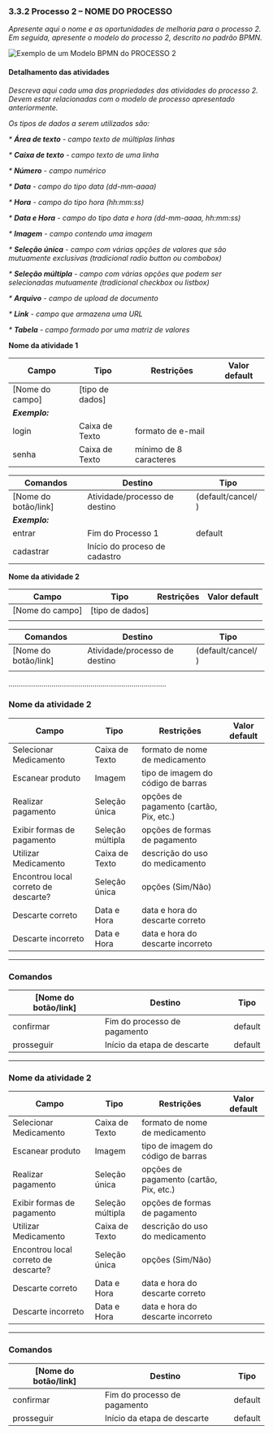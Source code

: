 ### 3.3.2 Processo 2 – NOME DO PROCESSO
 
_Apresente aqui o nome e as oportunidades de melhoria para o processo 2. 
Em seguida, apresente o modelo do processo 2, descrito no padrão BPMN._

![Exemplo de um Modelo BPMN do PROCESSO 2](../images/process.png "Modelo BPMN do Processo 2.")


#### Detalhamento das atividades

_Descreva aqui cada uma das propriedades das atividades do processo 2. 
Devem estar relacionadas com o modelo de processo apresentado anteriormente._

_Os tipos de dados a serem utilizados são:_

_* **Área de texto** - campo texto de múltiplas linhas_

_* **Caixa de texto** - campo texto de uma linha_

_* **Número** - campo numérico_

_* **Data** - campo do tipo data (dd-mm-aaaa)_

_* **Hora** - campo do tipo hora (hh:mm:ss)_

_* **Data e Hora** - campo do tipo data e hora (dd-mm-aaaa, hh:mm:ss)_

_* **Imagem** - campo contendo uma imagem_

_* **Seleção única** - campo com várias opções de valores que são mutuamente exclusivas (tradicional radio button ou combobox)_

_* **Seleção múltipla** - campo com várias opções que podem ser selecionadas mutuamente (tradicional checkbox ou listbox)_

_* **Arquivo** - campo de upload de documento_

_* **Link** - campo que armazena uma URL_

_* **Tabela** - campo formado por uma matriz de valores_

**Nome da atividade 1**

| **Campo**       | **Tipo**         | **Restrições** | **Valor default** |
| ---             | ---              | ---            | ---               |
| [Nome do campo] | [tipo de dados]  |                |                   |
| ***Exemplo:***  |                  |                |                   |
| login           | Caixa de Texto   | formato de e-mail |                |
| senha           | Caixa de Texto   | mínimo de 8 caracteres |           |

| **Comandos**         |  **Destino**                   | **Tipo** |
| ---                  | ---                            | ---               |
| [Nome do botão/link] | Atividade/processo de destino  | (default/cancel/  ) |
| ***Exemplo:***       |                                |                   |
| entrar               | Fim do Processo 1              | default           |
| cadastrar            | Início do proceso de cadastro  |                   |


**Nome da atividade 2**

| **Campo**       | **Tipo**         | **Restrições** | **Valor default** |
| ---             | ---              | ---            | ---               |
| [Nome do campo] | [tipo de dados]  |                |                   |
|                 |                  |                |                   |

| **Comandos**         |  **Destino**                   | **Tipo**          |
| ---                  | ---                            | ---               |
| [Nome do botão/link] | Atividade/processo de destino  | (default/cancel/  ) |
|                      |                                |                   |
.............................................................................


### Nome da atividade 2

| Campo               | Tipo           | Restrições                          | Valor default |
|---------------------|----------------|-------------------------------------|---------------|
| Selecionar Medicamento | Caixa de Texto | formato de nome de medicamento      |               |
| Escanear produto      | Imagem         | tipo de imagem do código de barras  |               |
| Realizar pagamento    | Seleção única  | opções de pagamento (cartão, Pix, etc.) |               |
| Exibir formas de pagamento | Seleção múltipla | opções de formas de pagamento       |               |
| Utilizar Medicamento  | Caixa de Texto | descrição do uso do medicamento     |               |
| Encontrou local correto de descarte? | Seleção única | opções (Sim/Não)                   |               |
| Descarte correto      | Data e Hora    | data e hora do descarte correto     |               |
| Descarte incorreto    | Data e Hora    | data e hora do descarte incorreto   |               |

---

### Comandos

| [Nome do botão/link]   | Destino                          | Tipo        |
|------------------------|----------------------------------|-------------|
| confirmar              | Fim do processo de pagamento     | default     |
| prosseguir             | Início da etapa de descarte      | default     |

---

### Nome da atividade 2

| Campo               | Tipo           | Restrições                          | Valor default |
|---------------------|----------------|-------------------------------------|---------------|
| Selecionar Medicamento | Caixa de Texto | formato de nome de medicamento      |               |
| Escanear produto      | Imagem         | tipo de imagem do código de barras  |               |
| Realizar pagamento    | Seleção única  | opções de pagamento (cartão, Pix, etc.) |               |
| Exibir formas de pagamento | Seleção múltipla | opções de formas de pagamento       |               |
| Utilizar Medicamento  | Caixa de Texto | descrição do uso do medicamento     |               |
| Encontrou local correto de descarte? | Seleção única | opções (Sim/Não)                   |               |
| Descarte correto      | Data e Hora    | data e hora do descarte correto     |               |
| Descarte incorreto    | Data e Hora    | data e hora do descarte incorreto   |               |

---

### Comandos

| [Nome do botão/link]   | Destino                          | Tipo        |
|------------------------|----------------------------------|-------------|
| confirmar              | Fim do processo de pagamento     | default     |
| prosseguir             | Início da etapa de descarte      | default     |



